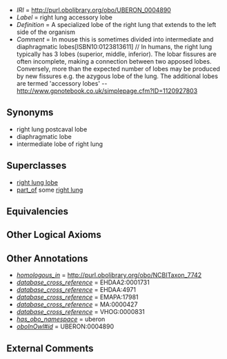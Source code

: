 * *IRI* = http://purl.obolibrary.org/obo/UBERON_0004890
 * *Label* = right lung accessory lobe
 * *Definition* = A specialized lobe of the right lung that extends to the left side of the organism
 * *Comment* = In mouse this is sometimes divided into intermediate and diaphragmatic lobes[ISBN10:0123813611] // In humans, the right lung typically has 3 lobes (superior, middle, inferior). The lobar fissures are often incomplete, making a connection between two apposed lobes. Conversely, more than the expected number of lobes may be produced by new fissures e.g. the azygous lobe of the lung. The additional lobes are termed 'accessory lobes' -- http://www.gpnotebook.co.uk/simplepage.cfm?ID=1120927803

## Synonyms

 * right lung postcaval lobe
 * diaphragmatic lobe
 * intermediate lobe of right lung

## Superclasses

 * [right lung lobe](../../UBERON/18/UBERON_0006518.md)
 * [part_of](../../BFO/50/BFO_0000050.md) some [right lung](../../UBERON/67/UBERON_0002167.md)

## Equivalencies


## Other Logical Axioms


## Other Annotations

 * *[homologous_in](../../core#homologous/in/core#homologous_in.md)* = http://purl.obolibrary.org/obo/NCBITaxon_7742
 * *[database_cross_reference](../../ef/oboInOwl#hasDbXref.md)* = EHDAA2:0001731
 * *[database_cross_reference](../../ef/oboInOwl#hasDbXref.md)* = EHDAA:4971
 * *[database_cross_reference](../../ef/oboInOwl#hasDbXref.md)* = EMAPA:17981
 * *[database_cross_reference](../../ef/oboInOwl#hasDbXref.md)* = MA:0000427
 * *[database_cross_reference](../../ef/oboInOwl#hasDbXref.md)* = VHOG:0000831
 * *[has_obo_namespace](../../ce/oboInOwl#hasOBONamespace.md)* = uberon
 * *[oboInOwl#id](../../id/oboInOwl#id.md)* = UBERON:0004890

## External Comments

